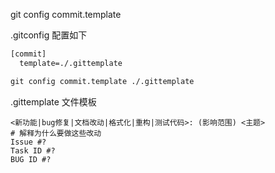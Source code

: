  git config commit.template

 .gitconfig 配置如下

 ```cmd
[commit]
   template=./.gittemplate
 ```

 ```cmd
git config commit.template ./.gittemplate
 ```

 .gittemplate 文件模板

 ```
<新功能|bug修复|文档改动|格式化|重构|测试代码>: (影响范围) <主题> 
# 解释为什么要做这些改动
Issue #?
Task ID #?
BUG ID #?
 ```

```

``` 